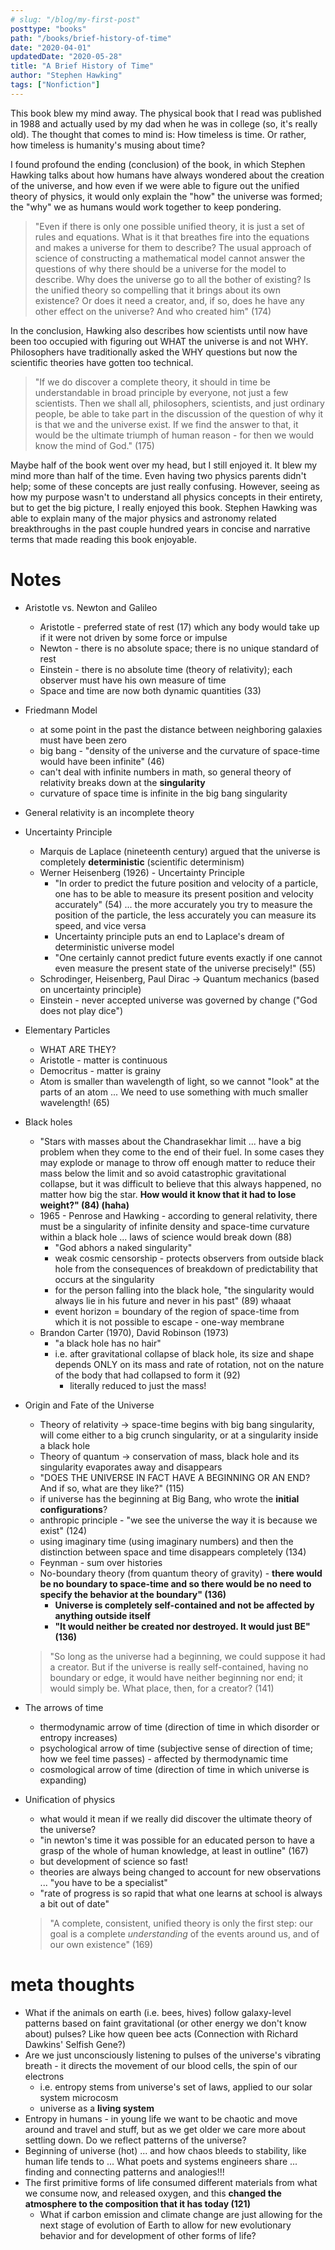 ```yaml
---
# slug: "/blog/my-first-post"
posttype: "books"
path: "/books/brief-history-of-time"
date: "2020-04-01"
updatedDate: "2020-05-28"
title: "A Brief History of Time"
author: "Stephen Hawking"
tags: ["Nonfiction"]
---
```


This book blew my mind away. The physical book that I read was published in 1988 and actually used by my dad when he was in college (so, it's really old). The thought that comes to mind is: How timeless is time. Or rather, how timeless is humanity's musing about time?

I found profound the ending (conclusion) of the book, in which Stephen Hawking talks about how humans have always wondered about the creation of the universe, and how even if we were able to figure out the unified theory of physics, it would only explain the "how" the universe was formed; the "why" we as humans would work together to keep pondering. 

> "Even if there is only one possible unified theory, it is just a set of rules and equations. What is it that breathes fire into the equations and makes a universe for them to describe? The usual approach of science of constructing a mathematical model cannot answer the questions of why there should be a universe for the model to describe. Why does the universe go to all the bother of existing? Is the unified theory so compelling that it brings about its own existence? Or does it need a creator, and, if so, does he have any other effect on the universe? And who created him" (174)

In the conclusion, Hawking also describes how scientists until now have been too occupied with figuring out WHAT the universe is and not WHY. Philosophers have traditionally asked the WHY questions but now the scientific theories have gotten too technical.

> "If we do discover a complete theory, it should in time be understandable in broad principle by everyone, not just a few scientists. Then we shall all, philosophers, scientists, and just ordinary people, be able to take part in the discussion of the question of why it is that we and the universe exist. If we find the answer to that, it would be the ultimate triumph of human reason - for then we would know the mind of God." (175)

Maybe half of the book went over my head, but I still enjoyed it. It blew my mind more than half of the time. Even having two physics parents didn't help; some of these concepts are just really confusing. However, seeing as how my purpose wasn't to understand all physics concepts in their entirety, but to get the big picture, I really enjoyed this book. Stephen Hawking was able to explain many of the major physics and astronomy related breakthroughs in the past couple hundred years in concise and narrative terms that made reading this book enjoyable.


# Notes

- Aristotle vs. Newton and Galileo
    - Aristotle - preferred state of rest (17) which any body would take up if it were not driven by some force or impulse
    - Newton - there is no absolute space; there is no unique standard of rest
    - Einstein - there is no absolute time (theory of relativity); each observer must have his own measure of time
    - Space and time are now both dynamic quantities (33)
- Friedmann Model
    - at some point in the past the distance between neighboring galaxies must have been zero
    - big bang - "density of the universe and the curvature of space-time would have been infinite" (46)
    - can't deal with infinite numbers in math, so general theory of relativity breaks down at the **singularity**
    - curvature of space time is infinite in the big bang singularity
- General relativity is an incomplete theory
- Uncertainty Principle
    - Marquis de Laplace (nineteenth century) argued that the universe is completely **deterministic** (scientific determinism)
    - Werner Heisenberg (1926) - Uncertainty Principle
        - "In order to predict the future position and velocity of a particle, one has to be able to measure its present position and velocity accurately" (54) ... the more accurately you try to measure the position of the particle, the less accurately you can measure its speed, and vice versa
        - Uncertainty principle puts an end to Laplace's dream of deterministic universe model
        - "One certainly cannot predict future events exactly if one cannot even measure the present state of the universe precisely!" (55)
    - Schrodinger, Heisenberg, Paul Dirac → Quantum mechanics (based on uncertainty principle)
    - Einstein - never accepted universe was governed by change ("God does not play dice")
- Elementary Particles
    - WHAT ARE THEY?
    - Aristotle - matter is continuous
    - Democritus - matter is grainy
    - Atom is smaller than wavelength of light, so we cannot "look"  at the parts of an atom ... We need to use something with much smaller wavelength! (65)
- Black holes
    - "Stars with masses about the Chandrasekhar limit ... have a big problem when they come to the end of their fuel. In some cases they may explode or manage to throw off enough matter to reduce their mass below the limit and so avoid catastrophic gravitational collapse, but it was difficult to believe that this always happened, no matter how big the star. **How would it know that it had to lose weight?" (84) (haha)**
    - 1965 - Penrose and Hawking - according to general relativity, there must be a singularity of infinite density and space-time curvature within a black hole ... laws of science would break down (88)
        - "God abhors a naked singularity"
        - weak cosmic censorship - protects observers from outside black hole from the consequences of breakdown of predictability that occurs at the singularity
        - for the person falling into the black hole, "the singularity would always lie in his future and never in his past" (89) whaaat
        - event horizon = boundary of the region of space-time from which it is not possible to escape - one-way membrane
    - Brandon Carter (1970), David Robinson (1973)
        - "a black hole has no hair"
        - i.e. after gravitational collapse of black hole, its size and shape depends ONLY on its mass and rate of rotation, not on the nature of the body that had collapsed to form it (92)
            - literally reduced to just the mass!
- Origin and Fate of the Universe
    - Theory of relativity → space-time begins with big bang singularity, will come either to a big crunch singularity, or at a singularity inside a black hole
    - Theory of quantum → conservation of mass, black hole and its singularity evaporates away and disappears
    - "DOES THE UNIVERSE IN FACT HAVE A BEGINNING OR AN END? And if so, what are they like?" (115)
    - if universe has the beginning at Big Bang, who wrote the **initial configurations**?
    - anthropic principle - "we see the universe the way it is because we exist" (124)
    - using imaginary time (using imaginary numbers) and then the distinction between space and time disappears completely (134)
    - Feynman - sum over histories
    - No-boundary theory (from quantum theory of gravity) - **there would be no boundary to space-time and so there would be no need to specify the behavior at the boundary" (136)**
        - **Universe is completely self-contained and not be affected by anything outside itself**
        - **"It would neither be created nor destroyed. It would just BE" (136)**

    > "So long as the universe had a beginning, we could suppose it had a creator. But if the universe is really self-contained, having no boundary or edge, it would have neither beginning nor end; it would simply be. What place, then, for a creator? (141)

- The arrows of time
    - thermodynamic arrow of time (direction of time in which disorder or entropy increases)
    - psychological arrow of time (subjective sense of direction of time; how we feel time passes) - affected by thermodynamic time
    - cosmological arrow of time (direction of time in which universe is expanding)
- Unification of physics
    - what would it mean if we really did discover the ultimate theory of the universe?
    - "in newton's time it was possible for an educated person to have a grasp of the whole of human knowledge, at least in outline" (167)
    - but development of science so fast!
    - theories are always being changed to account for new observations ... "you have to be a specialist"
    - "rate of progress is so rapid that what one learns at school is always a bit out of date"

    > "A complete, consistent, unified theory is only the first step: our goal is a complete *understanding* of the events around us, and of our own existence" (169)

# meta thoughts

- What if the animals on earth (i.e. bees, hives) follow galaxy-level patterns based on faint gravitational (or other energy we don't know about) pulses? Like how queen bee acts (Connection with Richard Dawkins' Selfish Gene?)
- Are we just unconsciously listening to pulses of the universe's vibrating breath - it directs the movement of our blood cells, the spin of our electrons
    - i.e. entropy stems from universe's set of laws, applied to our solar system microcosm
    - universe as a **living system**
- Entropy in humans - in young life we want to be chaotic and move around and travel and stuff, but as we get older we care more about settling down. Do we reflect patterns of the universe?
- Beginning of universe (hot) ... and how chaos bleeds to stability, like human life tends to ... What poets and systems engineers share ... finding and connecting patterns and analogies!!!
- The first primitive forms of life consumed different materials from what we consume now, and released oxygen, and this **changed the atmosphere to the composition that it has today (121)**
    - What if carbon emission and climate change are just allowing for the next stage of evolution of Earth to allow for new evolutionary behavior and for development of other forms of life?